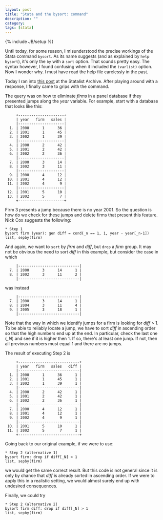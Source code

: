 ```yaml
---
layout: post
title: "Stata and the bysort: command"
description: ""
category: 
tags: [stata]
---
```

{% include JB/setup %}


Until today, for some reason, I misunderstood the precise workings of the
Stata command `bysort`. As its name suggests (and as explained by 
`help bysort`), it's only the `by` with a `sort` option. That sounds pretty
easy. The syntax however,
I found confusing when it included the `(varlist)` option. Now I wonder why. 
I must have read the help file carelessly in the past.

Today I ran into [this post](http://www.stata.com/statalist/archive/2013-10/msg00498.html) 
at the Statalist Archive. After playing around with a response, I 
finally came to grips with the command.

The query was on how to eliminate _firms_ in a panel database if they presented
jumps along the _year_ variable. For example, start with a 
database that looks like this:

	     +---------------------+
	     | year   firm   sales |
	     |---------------------|
	  1. | 2000      1      36 |
	  2. | 2001      1      45 |
	  3. | 2002      1      39 |
	     |---------------------|
	  4. | 2000      2      42 |
	  5. | 2001      2      42 |
	  6. | 2002      2      36 |
	     |---------------------|
	  7. | 2000      3      14 |
	  8. | 2002      3      11 |
	     |---------------------|
	  9. | 2000      4      12 |
	 10. | 2001      4      12 |
	 11. | 2002      4       9 |
	     |---------------------|
	 12. | 2001      5      10 |
	 13. | 2002      5       7 |
	     +---------------------+

Firm 3 presents a jump because there is no year 2001. So the question is 
how do we check for these jumps and delete firms that present this feature.
Nick Cox suggests the following:

    * Step 1
	bysort firm (year): gen diff = cond(_n == 1, 1, year - year[_n-1])
	list, sepby(firm)

And again, we want to `sort` by _firm_ and _diff_, but `drop` a _firm_ group.
It may not be obvious the need to sort _diff_ in this example, 
but consider the case in which

	     |----------------------------|
	  7. | 2000      3      14      1 |
	  8. | 2002      3      11      2 |
	     |----------------------------|

was instead

	     |----------------------------|
	  7. | 2000      3      14      1 |
	  8. | 2004      3      11      4 |
	  9. | 2005      3      18      1 |
	     |----------------------------|

Note that the way in which we identify jumps for a firm is looking for
 _diff_ > 1.
To be able to reliably locate a jump, we have to sort _diff_ in ascending
order so that the high numbers end up at the end. In particular, check the last
one (_\_N_) and see if it is higher then 1. If so, there's at least one jump.
If not, then all previous numbers must equal 1 and there are no jumps. 

The result of executing Step 2 is

	     +----------------------------+
	     | year   firm   sales   diff |
	     |----------------------------|
	  1. | 2000      1      36      1 |
	  2. | 2001      1      45      1 |
	  3. | 2002      1      39      1 |
	     |----------------------------|
	  4. | 2000      2      42      1 |
	  5. | 2001      2      42      1 |
	  6. | 2002      2      36      1 |
	     |----------------------------|
	  7. | 2000      4      12      1 |
	  8. | 2001      4      12      1 |
	  9. | 2002      4       9      1 |
	     |----------------------------|
	 10. | 2001      5      10      1 |
	 11. | 2002      5       7      1 |
	     +----------------------------+

Going back to our original example, if we were to use:

	* Step 2 (alternative 1)
	bysort firm: drop if diff[_N] > 1
	list, sepby(firm)

we would get the same correct result. But this code is not general since
it is only by chance that _diff_ is already sorted in ascending order.
If we were to apply this in a realistic setting, we would almost surely
end up with undesired consequences.

Finally, we could try

	* Step 2 (alternative 2)
	bysort firm diff: drop if diff[_N] > 1
	list, sepby(firm)

